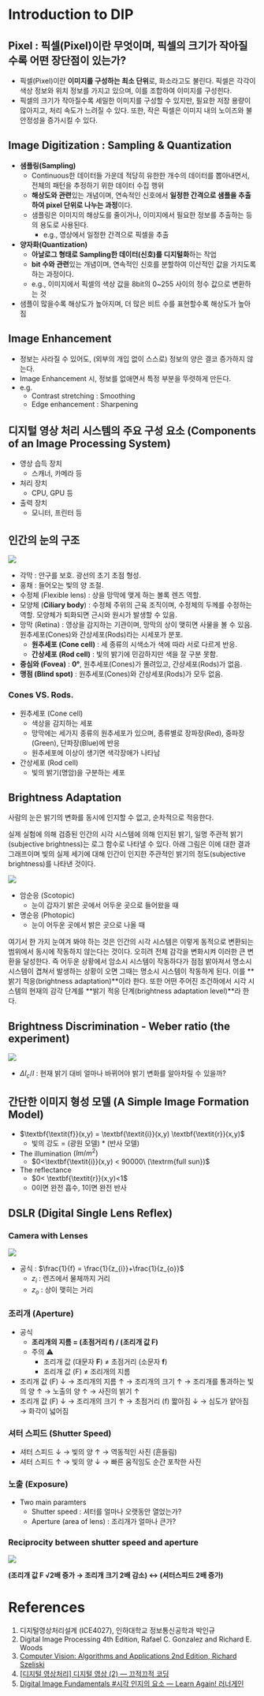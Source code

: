 # Introduction to DIP

## Pixel : 픽셀(Pixel)이란 무엇이며, 픽셀의 크기가 작아질수록 어떤 장단점이 있는가?

- 픽셀(Pixel)이란 **이미지를 구성하는 최소 단위**로, 화소라고도 불린다. 픽셀은 각각이 색상 정보와 위치 정보를 가지고 있으며, 이를 조합하여 이미지를 구성힌다.
- 픽셀의 크기가 작아질수록 세밀한 이미지를 구성할 수 있지만, 필요한 저장 용량이 많아지고, 처리 속도가 느려질 수 있다. 또한, 작은 픽셀은 이미지 내의 노이즈와 불안정성을 증가시킬 수 있다.

## Image Digitization : Sampling & Quantization

- **샘플링(Sampling)**
  - Continuous한 데이터들 가운데 적당히 유한한 개수의 데이터를 뽑아내면서, 전체의 패턴을 추정하기 위한 데이터 수집 행위
  - **해상도와 관련**있는 개념이며, 연속적인 신호에서 **일정한 간격으로 샘플을 추출하여 pixel 단위로 나누는 과정**이다.
  - 샘플링은 이미지의 해상도를 줄이거나, 이미지에서 필요한 정보를 추출하는 등의 용도로 사용된다.
    - e.g., 영상에서 일정한 간격으로 픽셀을 추출
- **양자화(Quantization)**
  - **아날로그 형태로 Sampling한 데이터(신호)를 디지털화**하는 작업
  - **bit 수와 관련**있는 개념이며, 연속적인 신호를 분할하여 이산적인 값을 가지도록하는 과정이다.
  - e.g., 이미지에서 픽셀의 색상 값을 8bit의 0~255 사이의 정수 값으로 변환하는 것
- 샘플이 많을수록 해상도가 높아지며, 더 많은 비트 수를 표현할수록 해상도가 높아짐

## Image Enhancement

- 정보는 사라질 수 있어도, (외부의 개입 없이 스스로) 정보의 양은 결코 증가하지 않는다.
- Image Enhancement 시, 정보를 없애면서 특정 부분을 뚜렷하게 만든다.
- e.g.
  - Contrast stretching : Smoothing
  - Edge enhancement : Sharpening

## 디지털 영상 처리 시스템의 주요 구성 요소 (Components of an Image Processing System)

- 영상 습득 장치
  - 스캐너, 카메라 등
- 처리 장치
  - CPU, GPU 등
- 출력 장치
  - 모니터, 프린터 등

## 인간의 눈의 구조

![](img/structure_of_human_eye.png)

- 각막 : 안구를 보호. 광선의 초기 초점 형성.
- 홍채 : 들어오는 빛의 양 조절.
- 수정체 (Flexible lens) : 상을 망막에 맺게 하는 볼록 렌즈 역할.
- 모양체 (**Ciliary body**) : 수정체 주위의 근육 조직이며, 수정체의 두께를 수정하는 역할. 모양체가 퇴화되면 근시와 원시가 발생할 수 있음.
- 망막 (Retina) : 영상을 감지하는 기관이며, 망막의 상이 맺히면 사물을 볼 수 있음. 원추세포(Cones)와 간상세포(Rods)라는 시세포가 분포.
  - **원추세포 (Cone cell)** : 세 종류의 시색소가 색에 따라 서로 다르게 반응.
  - **간상세포 (Rod cell)** : 빛의 밝기에 민감하지만 색을 잘 구분 못함.
- **중심와 (Fovea)** : **0°**, 원추세포(Cones)가 몰려있고, 간상세포(Rods)가 없음.
- **맹점 (Blind spot)** : 원추세포(Cones)와 간상세포(Rods)가 모두 없음.

### Cones VS. Rods.

- 원추세포 (Cone cell)
  - 색상을 감지하는 세포
  - 망막에는 세가지 종류의 원추세포가 있으며, 종류별로 장파장(Red), 중파장(Green), 단파장(Blue)에 반응
  - 원추세포에 이상이 생기면 색각장애가 나타남
- 간상세포 (Rod cell)
  - 빛의 밝기(명암)을 구분하는 세포

## Brightness Adaptation

사람의 눈은 밝기의 변화를 동시에 인지할 수 없고, 순차적으로 적응한다.

실제 실험에 의해 검증된 인간의 시각 시스템에 의해 인지된 밝기, 일명 주관적 밝기(subjective brightness)는 로그 함수로 나타낼 수 있다. 아래 그림은 이에 대한 결과 그래프이며 빛의 실제 세기에 대해 인간이 인지한 주관적인 밝기의 정도(subjective brightness)를 나타낸 것이다.

![](img/brightness_adaptation.jpg)

- 암순응 (Scotopic)
  - 눈이 갑자기 밝은 곳에서 어두운 곳으로 들어왔을 때
- 명순응 (Photopic)
  - 눈이 어두운 곳에서 밝은 곳으로 나올 때

여기서 한 가지 눈여겨 봐야 하는 것은 인간의 시각 시스템은 이렇게 동적으로 변환되는 범위에서 동시에 작동하지 않는다는 것이다. 오히려 전체 감각을 변화시켜 이러한 큰 변환을 달성한다. 즉 어두운 상황에서 암소시 시스템이 작동하다가 점점 밝아져서 명소시 시스템이 겹쳐서 발생하는 상황이 오면 그때는 명소시 시스템이 작동하게 된다. 이를 **밝기 적응(brightness adaptation)**이라 한다. 또한 어떤 주어진 조건하에서 시각 시스템의 현재의 감각 단계를 **밝기 적응 단계(brightness adaptation level)**라 한다.

## Brightness Discrimination - Weber ratio (the experiment)

![](img/weber_ratio.png)

- $\Delta I_{c} / I$ : 현재 밝기 대비 얼마나 바뀌어야 밝기 변화를 알아차릴 수 있을까?

## 간단한 이미지 형성 모델 (A Simple Image Formation Model)

- $\textbf{\textit{f}}(x,y) = \textbf{\textit{i}}(x,y) \textbf{\textit{r}}(x,y)$
  - 빛의 강도 = (광원 모델) \* (반사 모델)
- The illumination $(lm/m^{2})$
  - $0<\textbf{\textit{i}}(x,y) < 90000\ (\textrm{full sun})$
- The reflectance
  - $0< \textbf{\textit{r}}(x,y)<1$
  - 0이면 완전 흡수, 1이면 완전 반사

## DSLR (Digital Single Lens Reflex)

### Camera with Lenses

![](img/camera_with_lenses.png)

- 공식 : $\frac{1}{f} = \frac{1}{z_{i}}+\frac{1}{z_{o}}$
  - $z_{i}$ : 렌즈에서 물체까지 거리
  - $z_{o}$ : 상이 맺히는 거리

### 조리개 (Aperture)

- 공식
  - **조리개의 지름 = (초점거리 f) / (조리개 값 F)**
  - 주의 ⚠️
    - 조리개 값 (대문자 **F**) ≠ 초점거리 (소문자 **f**)
    - 조리개 값 (F) ≠ 조리개의 지름
- 조리개 값 (F) ↓ → 조리개의 지름 ↑ → 조리개의 크기 ↑ → 조리개를 통과하는 빛의 양 ↑ → 노출의 양 ↑ → 사진의 밝기 ↑
- 조리개 값 (F) ↓ → 조리개의 크기 ↑ → 초점거리 (f) 짧아짐 ↓ → 심도가 얕아짐 → 화각이 넓어짐

### 셔터 스피드 (Shutter Speed)

- 셔터 스피드 ↓ → 빛의 양 ↑ → 역동적인 사진 (흔들림)
- 셔터 스피드 ↑ → 빛의 양 ↓ → 빠른 움직임도 순간 포착한 사진

### 노출 (Exposure)

- Two main paramters
  - Shutter speed : 셔터를 얼마나 오랫동안 열었는가?
  - Aperture (area of lens) : 조리개가 얼마나 큰가?

### **Reciprocity** between **shutter speed** and **aperture**

![](img/reciprocity.png)

**(조리개 값 F √2배 증가 → 조리개 크기 2배 감소) ↔ (셔터스피드 2배 증가)**

# References

1. 디지털영상처리설계 (ICE4027), 인하대학교 정보통신공학과 박인규
2. Digital Image Processing 4th Edition, Rafael C. Gonzalez and Richard E. Woods
3. [Computer Vision: Algorithms and Applications 2nd Edition, Richard Szeliski](https://szeliski.org/Book/)
4. [[디지털 영상처리] 디지털 영상 (2) — 끄적끄적 코딩](https://j3sung.tistory.com/410)
5. [Digital Image Fundamentals #시각 인지의 요소 — Learn Again! 러너게인](https://twlab.tistory.com/11)
